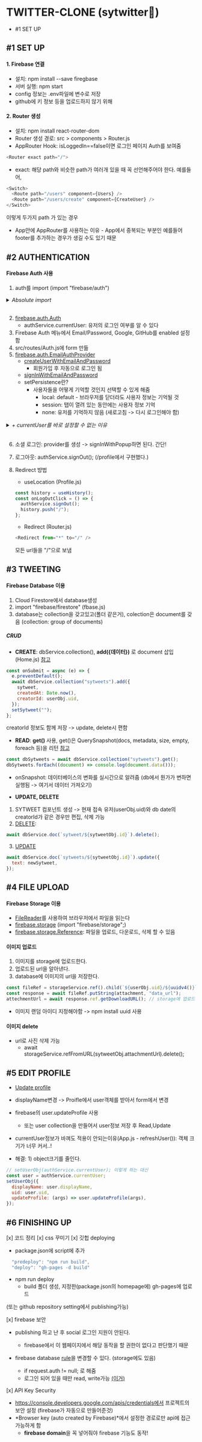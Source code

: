 # TWITTER-CLONE (sytwitter:hatched_chick:)

<ul>
<li href="#1-set-up">#1 SET UP</li>
</ul>

## #1 SET UP

#### 1. Firebase 연결

- 설치: npm install --save firegbase
- 서버 실행: npm start
- config 정보는 .env파일에 변수로 저장
- github에 키 정보 등을 업로드하지 않기 위해

#### 2. Router 생성

- 설치: npm install react-router-dom
- Router 생성 경로: src > components > Router.js
- AppRouter Hook: isLoggedIn==false이면 로그인 페이지 Auth를 보여줌

```js
<Router exact path="/">
```

- exact: 해당 path와 비슷한 path가 여러개 있을 때 꼭 선언해주어야 한다.
  예를들어,

```js
<Switch>
  <Route path="/users" component={Users} />
  <Route path="/users/create" component={CreateUser} />
</Switch>
```

이렇게 두가지 path 가 있는 경우

- App안에 AppRouter를 사용하는 이유 - App에서 중복되는 부분인 예를들어 footer를 추가하는 경우가 생길 수도 있기 때문

## #2 AUTHENTICATION

#### Firebase Auth 사용

1. auth를 import (import "firebase/auth")

<details>
<summary><i>Absolute import</i></summary>

- 절대 경로로 import 할 수 있다.
- jsconfig.json 파일 생성

```js
{
  "compilerOptions": {
    "baseUrl": "src"
  },
  "include": ["src"]
}
```

</details>
<br/>

2. [firebase.auth.Auth](https://firebase.google.com/docs/reference/js/firebase.auth.Auth)
   - authService.currentUser: 유저의 로그인 여부를 알 수 있다
3. Firebase Auth 메뉴에서 Email/Password, Google, GitHub를 enabled 설정 함
4. src/routes/Auth.js에 form 만듦
5. [firebase.auth.EmailAuthProvider](https://firebase.google.com/docs/reference/js/firebase.auth.EmailAuthProvider)
   - [createUserWithEmailAndPassword](https://firebase.google.com/docs/reference/js/firebase.auth.Auth#createuserwithemailandpassword)
     - 회원가입 후 자동으로 로그인 됨
   - [signInWithEmailAndPassword](https://firebase.google.com/docs/reference/js/firebase.auth.Auth#signinwithemailandpassword)
   - setPersistence란?
     - 사용자들을 어떻게 기억할 것인지 선택할 수 있게 해줌
       - local: default - 브라우저를 닫더라도 사용자 정보는 기억될 것
       - session: 탭이 열려 있는 동안에는 사용자 정보 기억
       - none: 유저를 기억하지 않음 (새로고침 -> 다시 로그인해야 함)

<details>
<summary><i>+ currentUser를 바로 설정할 수 없는 이유</i></summary>

- currentUser를 다음과 같이 설정하면 isLoggedIn값이 계속 null값이 된다.

```js
const [isLoggedIn, setIsLoggedIn] = useState(authService.currentUser);
```

- 2초간 한번씩 currentUser를 콘솔로 찍어보면 약 4초 이 후에 user값이 들어오는 것을 확일할 수 있다.
- 따라서 bool타입의 변수(init)를 선언하고(isLoading과 비슷한 역할), componetnDidMount의 기능을 하는 userEffect에서 onAuthStateChanged를 사용하여 user 상태가 있으면 페이지를 로딩한다.
- onAuthStateChanged: observer로 유저 상태가 변할 때 실행된다.
</details>
<br/>

6. 소셜 로그인: provider를 생성 -> signInWithPopup하면 된다. 간단!

7. 로그아웃: authService.signOut(); (/profile에서 구현했다.)
8. Redirect 방법
   - useLocation (Profile.js)
   ```js
   const history = useHistory();
   const onLogOutClick = () => {
     authService.signOut();
     history.push("/");
   };
   ```
   - Redirect (Router.js)
   ```js
   <Redirect from="*" to="/" />
   ```
   모든 url들을 "/"으로 보냄

## #3 TWEETING

#### Firebase Database 이용

1. Cloud Firestore에서 database생성
2. import "firebase/firestore" (fbase.js)
3. database는 collection을 갖고있고(폴더 같은거), colection은 document를 갖음 (collection: group of documents)

##### CRUD

- **CREATE**: dbService.collection(), **add({데이터})** 로 document 삽입 (Home.js) [참고](https://firebase.google.com/docs/reference/js/firebase.firestore.CollectionReference#add)

```js
const onSubmit = async (e) => {
  e.preventDefault();
  await dbService.collection("sytweets").add({
    sytweet,
    createdAt: Date.now(),
    creatorId: userObj.uid,
  });
  setSytweet("");
};
```

creatorId 정보도 함께 저장 -> update, delete시 편함

- **READ**: **get()** 사용, get()은 QuerySnapshot(docs, metadata, size, empty, foreach 등)을 리턴 [참고](https://firebase.google.com/docs/reference/js/firebase.firestore.CollectionReference#get)

```js
const dbSytweets = await dbService.collection("sytweets").get();
dbSytweets.forEach((document) => console.log(document.data()));
```

- onSnapshot: 데이터베이스의 변화를 실시간으로 알려줌 (db에서 뭔가가 변하면 실행됨 -> 여기서 데이터 가져오기)

- **UPDATE, DELETE**

1. SYTWEET 컴포넌트 생성 -> 현재 접속 유저(userObj.uid)와 db date의 creatorId가 같은 경우만 편집, 삭제 가능
2. [DELETE](https://firebase.google.com/docs/reference/js/firebase.firestore.DocumentReference#delete):

```js
await dbService.doc(`sytweet/${sytweetObj.id}`).delete();
```

3. [UPDATE](https://firebase.google.com/docs/reference/js/firebase.firestore.DocumentReference#update)

```js
await dbService.doc(`sytweets/${sytweetObj.id}`).update({
  text: newSytweet,
});
```

## #4 FILE UPLOAD

#### Firebase Storage 이용

- [FileReader](https://developer.mozilla.org/en-US/docs/Web/API/FileReader)를 사용하여 브라우저에서 파일을 읽는다
- [firebase.storage](https://firebase.google.com/docs/reference/js/firebase.storage) (import "firebase/storage";)
- [firebase.storage.Reference](https://firebase.google.com/docs/reference/js/firebase.storage.Reference): 파일을 업로드, 다운로드, 삭제 할 수 있음

#### 이미지 업로드

1. 이미지를 storage에 업로드한다.
2. 업로드된 url을 알아낸다.
3. database에 이미지의 url을 저장한다.

```js
const fileRef = storageService.ref().child(`${userObj.uid}/${uuidv4()}`);
const response = await fileRef.putString(attachment, "data_url");
attechmentUrl = await response.ref.getDownloadURL(); // storage에 업로드된 url
```

- 이미지 랜덤 아이디 지정해야함 -> npm install uuid 사용

#### 이미지 delete

- url로 사진 삭제 가능
  - await storageService.refFromURL(sytweetObj.attachmentUrl).delete();

## #5 EDIT PROFILE

- [Update profile](https://firebase.google.com/docs/reference/js/firebase.User#updateprofile)

- displayName변경 -> Proifle에서 user객체를 받아서 form에서 변경
- firebase의 user.updateProfile 사용
  - 또는 user collection을 만들어서 user정보 저장 후 Read,Update
- currentUser정보가 바껴도 적용이 안되는이유(App.js - refreshUser()): 객체 크기가 너무 커서..!
- 해결: 1) object크기를 줄인다.

```js
// setUserObj(authService.currentUser); 이렇게 하는 대신
const user = authService.currentUser;
setUserObj({
  displayName: user.displayName,
  uid: user.uid,
  updateProfile: (args) => user.updateProfile(args),
});
```

## #6 FINISHING UP

[x] 코드 정리
[x] css 꾸미기
[x] 깃헙 deploying

- package.json에 script에 추가

```js
  "predeploy": "npm run build",
  "deploy": "gh-pages -d build"
```

- npm run deploy
  - build 폴더 생성, 지정한(package.json의 homepage에) gh-pages에 업로드

(또는 github repository setting에서 publishing가능)

[x] firebase 보안

- publishing 하고 난 후 social 로그인 지원이 안된다.

  - firebase에서 이 웹페이지에서 해당 동작을 할 권한이 없다고 판단했기 때문

- firebase database [rule](https://firebase.google.com/docs/rules/get-started)을 변경할 수 있다. (storage에도 있음)
  - if request.auth != null; 로 해줌
  - 로그인 되어 있을 때만 read, write가능 [(이거)](https://firebase.google.com/docs/rules/basics#development-environment_rules)

[x] API Key Security

- https://console.developers.google.com/apis/credentials에서 프로젝트의 보안 설정 (firebase가 자동으로 만들어준것)
- *Browser key (auto created by Firebase)*에서 설정한 경로로만 api에 접근 가능하게 함
  - **firebase domain**을 꼭 넣어줘야 firebase 기능도 동작!
